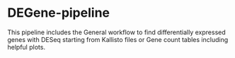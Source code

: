 # DEGene-pipeline

This pipeline includes the General workflow to find differentially expressed genes with DESeq starting from Kallisto files or Gene count tables including helpful plots.
